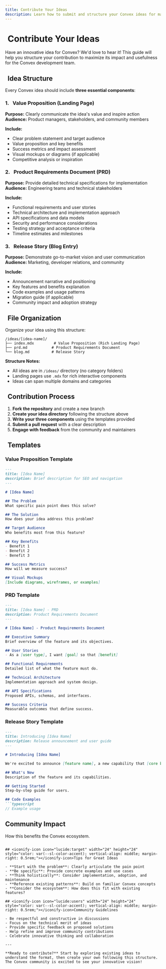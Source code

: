 ```yaml
---
title: Contribute Your Ideas
description: Learn how to submit and structure your Convex ideas for maximum impact.
---
```


# <iconify-icon icon="lucide:rocket" width="28" height="28" style="color: var(--sl-color-accent); vertical-align: middle; margin-right: 0.5rem;"></iconify-icon>Contribute Your Ideas

Have an innovative idea for Convex? We'd love to hear it! This guide will help you structure your contribution to maximize its impact and usefulness for the Convex development team.

## <iconify-icon icon="lucide:clipboard-list" width="24" height="24" style="color: var(--sl-color-accent); vertical-align: middle; margin-right: 0.5rem;"></iconify-icon>Idea Structure

Every Convex idea should include **three essential components**:

### 1. <iconify-icon icon="lucide:home" width="20" height="20" style="color: var(--sl-color-accent); vertical-align: middle; margin-right: 0.5rem;"></iconify-icon>**Value Proposition** (Landing Page)
**Purpose:** Clearly communicate the idea's value and inspire action  
**Audience:** Product managers, stakeholders, and community members

**Include:**
- Clear problem statement and target audience
- Value proposition and key benefits
- Success metrics and impact assessment
- Visual mockups or diagrams (if applicable)
- Competitive analysis or inspiration

### 2. <iconify-icon icon="lucide:clipboard-list" width="20" height="20" style="color: var(--sl-color-accent); vertical-align: middle; margin-right: 0.5rem;"></iconify-icon>**Product Requirements Document (PRD)**
**Purpose:** Provide detailed technical specifications for implementation  
**Audience:** Engineering teams and technical stakeholders

**Include:**
- Functional requirements and user stories
- Technical architecture and implementation approach
- API specifications and data models
- Security and performance considerations
- Testing strategy and acceptance criteria
- Timeline estimates and milestones

### 3. <iconify-icon icon="lucide:book-open" width="20" height="20" style="color: var(--sl-color-accent); vertical-align: middle; margin-right: 0.5rem;"></iconify-icon>**Release Story** (Blog Entry)
**Purpose:** Demonstrate go-to-market vision and user communication  
**Audience:** Marketing, developer relations, and community

**Include:**
- Announcement narrative and positioning
- Key features and benefits explanation
- Code examples and usage patterns
- Migration guide (if applicable)
- Community impact and adoption strategy

## <iconify-icon icon="lucide:folder" width="24" height="24" style="color: var(--sl-color-accent); vertical-align: middle; margin-right: 0.5rem;"></iconify-icon>File Organization

Organize your idea using this structure:

```
/ideas/[idea-name]/
├── index.mdx         # Value Proposition (Rich Landing Page)
├── prd.md           # Product Requirements Document  
└── blog.md          # Release Story
```

**Structure Notes:**
- All ideas are in `/ideas/` directory (no category folders)
- Landing pages use `.mdx` for rich interactive components
- Ideas can span multiple domains and categories

## <iconify-icon icon="lucide:git-branch" width="24" height="24" style="color: var(--sl-color-accent); vertical-align: middle; margin-right: 0.5rem;"></iconify-icon>Contribution Process

1. **Fork the repository** and create a new branch
2. **Create your idea directory** following the structure above
3. **Write your three components** using the templates provided
4. **Submit a pull request** with a clear description
5. **Engage with feedback** from the community and maintainers

## <iconify-icon icon="lucide:file-text" width="24" height="24" style="color: var(--sl-color-accent); vertical-align: middle; margin-right: 0.5rem;"></iconify-icon>Templates

### Value Proposition Template
```markdown
---
title: [Idea Name]
description: Brief description for SEO and navigation
---

# [Idea Name]

## The Problem
What specific pain point does this solve?

## The Solution
How does your idea address this problem?

## Target Audience
Who benefits most from this feature?

## Key Benefits
- Benefit 1
- Benefit 2
- Benefit 3

## Success Metrics
How will we measure success?

## Visual Mockups
[Include diagrams, wireframes, or examples]
```

### PRD Template
```markdown
---
title: [Idea Name] - PRD
description: Product Requirements Document
---

# [Idea Name] - Product Requirements Document

## Executive Summary
Brief overview of the feature and its objectives.

## User Stories
- As a [user type], I want [goal] so that [benefit]

## Functional Requirements
Detailed list of what the feature must do.

## Technical Architecture
Implementation approach and system design.

## API Specifications
Proposed APIs, schemas, and interfaces.

## Success Criteria
Measurable outcomes that define success.
```

### Release Story Template
```markdown
---
title: Introducing [Idea Name]
description: Release announcement and user guide
---

# Introducing [Idea Name]

We're excited to announce [feature name], a new capability that [core benefit].

## What's New
Description of the feature and its capabilities.

## Getting Started
Step-by-step guide for users.

## Code Examples
```typescript
// Example usage
```

## Community Impact
How this benefits the Convex ecosystem.
```

## <iconify-icon icon="lucide:target" width="24" height="24" style="color: var(--sl-color-accent); vertical-align: middle; margin-right: 0.5rem;"></iconify-icon>Tips for Great Ideas

- **Start with the problem**: Clearly articulate the pain point
- **Be specific**: Provide concrete examples and use cases
- **Think holistically**: Consider implementation, adoption, and maintenance
- **Reference existing patterns**: Build on familiar Convex concepts
- **Consider the ecosystem**: How does this fit with existing features?

## <iconify-icon icon="lucide:users" width="24" height="24" style="color: var(--sl-color-accent); vertical-align: middle; margin-right: 0.5rem;"></iconify-icon>Community Guidelines

- Be respectful and constructive in discussions
- Focus on the technical merit of ideas
- Provide specific feedback on proposed solutions
- Help refine and improve community contributions
- Celebrate innovative thinking and collaboration

---

**Ready to contribute?** Start by exploring existing ideas to understand the format, then create your own following this structure. The Convex community is excited to see your innovative vision!